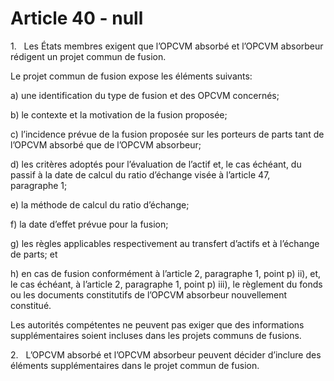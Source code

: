 # Article 40 - null


1.   Les États membres exigent que l’OPCVM absorbé et l’OPCVM absorbeur rédigent un projet commun de fusion.

Le projet commun de fusion expose les éléments suivants:

a) une identification du type de fusion et des OPCVM concernés;

b) le contexte et la motivation de la fusion proposée;

c) l’incidence prévue de la fusion proposée sur les porteurs de parts tant de l’OPCVM absorbé que de l’OPCVM absorbeur;

d) les critères adoptés pour l’évaluation de l’actif et, le cas échéant, du passif à la date de calcul du ratio d’échange visée à l’article 47, paragraphe 1;

e) la méthode de calcul du ratio d’échange;

f) la date d’effet prévue pour la fusion;

g) les règles applicables respectivement au transfert d’actifs et à l’échange de parts; et

h) en cas de fusion conformément à l’article 2, paragraphe 1, point p) ii), et, le cas échéant, à l’article 2, paragraphe 1, point p) iii), le règlement du fonds ou les documents constitutifs de l’OPCVM absorbeur nouvellement constitué.

Les autorités compétentes ne peuvent pas exiger que des informations supplémentaires soient incluses dans les projets communs de fusions.

2.   L’OPCVM absorbé et l’OPCVM absorbeur peuvent décider d’inclure des éléments supplémentaires dans le projet commun de fusion.
